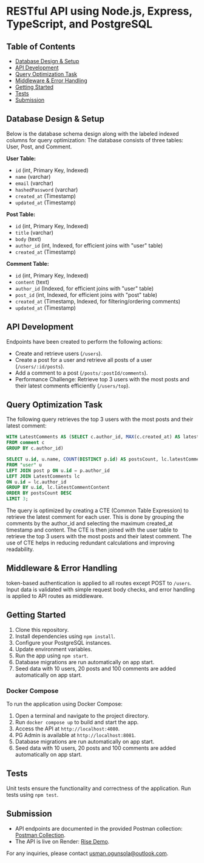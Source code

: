 # RESTful API using Node.js, Express, TypeScript, and PostgreSQL


## Table of Contents

- [Database Design & Setup](#database-design--setup)
- [API Development](#api-development)
- [Query Optimization Task](#query-optimization-task)
- [Middleware & Error Handling](#middleware--error-handling)
- [Getting Started](#getting-started)
- [Tests](#tests)
- [Submission](#submission)

## Database Design & Setup

Below is the database schema design along with the labeled indexed columns for query optimization:
The database consists of three tables: User, Post, and Comment.


**User Table:**
- `id` (int, Primary Key, Indexed)
- `name` (varchar)
- `email` (varchar)
- `hashedPassword` (varchar)
- `created_at` (Timestamp)
- `updated_at` (Timestamp)

**Post Table:**
- `id` (int, Primary Key, Indexed)
- `title` (varchar)
- `body` (text)
- `author_id` (int, Indexed, for efficient joins with "user" table)
- `created_at` (Timestamp)

**Comment Table:**
- `id` (int, Primary Key, Indexed)
- `content` (text)
- `author_id` (Indexed, for efficient joins with "user" table)
- `post_id` (int, Indexed, for efficient joins with "post" table)
- `created_at` (Timestamp, Indexed, for filtering/ordering comments)
- `updated_at` (Timestamp)

## API Development

Endpoints have been created to perform the following actions:
- Create and retrieve users (`/users`).
- Create a post for a user and retrieve all posts of a user (`/users/:id/posts`).
- Add a comment to a post (`/posts/:postId/comments`).
- Performance Challenge: Retrieve top 3 users with the most posts and their latest comments efficiently (`/users/top`).

## Query Optimization Task

The following query retrieves the top 3 users with the most posts and their latest comment:

```sql
WITH LatestComments AS (SELECT c.author_id, MAX(c.created_at) AS latestCommentCreatedAt, MAX(c.content) AS latestCommentContent
FROM comment c
GROUP BY c.author_id)

SELECT u.id, u.name, COUNT(DISTINCT p.id) AS postsCount, lc.latestCommentContent AS latestComment
FROM "user" u
LEFT JOIN post p ON u.id = p.author_id
LEFT JOIN LatestComments lc
ON u.id = lc.author_id
GROUP BY u.id, lc.latestCommentContent
ORDER BY postsCount DESC
LIMIT 3;

```

The query is optimized by creating a CTE (Common Table Expression) to retrieve the latest comment for each user. This is done by grouping the comments by the author_id and selecting the maximum created_at timestamp and content. The CTE is then joined with the user table to retrieve the top 3 users with the most posts and their latest comment. The use of CTE helps in reducing redundant calculations and improving readability.

## Middleware & Error Handling

token-based authentication is applied to all routes except POST to `/users`. Input data is validated with simple request body checks, and error handling is applied to API routes as middleware.

## Getting Started

1. Clone this repository.
2. Install dependencies using `npm install`.
3. Configure your PostgreSQL instances.
4. Update environment variables.
5. Run the app using `npm start`.
6. Database migrations are run automatically on app start.
7. Seed data with 10 users, 20 posts and 100 comments are added automatically on app start.

### Docker Compose

To run the application using Docker Compose:

1. Open a terminal and navigate to the project directory.
2. Run `docker compose up` to build and start the app.
3. Access the API at `http://localhost:4080`.
4. PG Admin is available at `http://localhost:8081`.
5. Database migrations are run automatically on app start.
6. Seed data with 10 users, 20 posts and 100 comments are added automatically on app start.

## Tests

Unit tests ensure the functionality and correctness of the application. Run tests using `npm test`.

## Submission

- API endpoints are documented in the provided Postman collection: [Postman Collection](https://documenter.getpostman.com/view/11616904/2s9Y5YR2cv).
- The API is live on Render: [Rise Demo](https://https://rise-demo.onrender.com).

For any inquiries, please contact [usman.ogunsola@outlook.com](mailto:usman.ogunsola@outlook.com).
